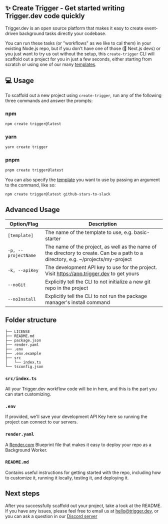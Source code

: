 ## ✨ Create Trigger - Get started writing Trigger.dev code quickly

Trigger.dev is an open source platform that makes it easy to create event-driven background tasks directly your codebase.

You can run these tasks (or "workflows" as we like to cal them) in your existing Node.js repo, but if you don't have one of those (👋 Next.js devs) or you just want to try us out without the setup, this `create-trigger` CLI will scaffold out a project for you in just a few seconds, either starting from scratch or using one of our many [templates](https://app.trigger.com/templates).

## 💻 Usage

To scaffold out a new project using `create-trigger`, run any of the following three commands and answer the prompts:

### npm

```sh
npm create trigger@latest
```

### yarn

```sh
yarn create trigger
```

### pnpm

```sh
pnpm create trigger@latest
```

You can also specify the [template](https://app.trigger.com/templates) you want to use by passing an argument to the command, like so:

```sh
npm create trigger@latest github-stars-to-slack
```

## Advanced Usage

| Option/Flag         | Description                                                                                                                       |
| ------------------- | --------------------------------------------------------------------------------------------------------------------------------- |
| `[template]`        | The name of the template to use, e.g. basic-starter                                                                               |
| `-p, --projectName` | The name of the project, as well as the name of the directory to create. Can be a path to a directory, e.g. ~/projects/my-project |
| `-k, --apiKey`      | The development API key to use for the project. Visit https://app.trigger.dev to get yours                                        |
| `--noGit`           | Explicitly tell the CLI to not initialize a new git repo in the project                                                           |
| `--noInstall`       | Explicitly tell the CLI to not run the package manager's install command                                                          |

## Folder structure

```
├── LICENSE
├── README.md
├── package.json
├── render.yaml
├── .env
├── .env.example
├── src
│   └── index.ts
└── tsconfig.json
```

### `src/index.ts`

All your Trigger.dev workflow code will be in here, and this is the part you can start customizing.

### `.env`

If provided, we'll save your development API Key here so running the project can connect to our servers.

### `render.yaml`

A [Render.com](https://render.com) Blueprint file that makes it easy to deploy your repo as a Background Worker.

### `README.md`

Contains useful instructions for getting started with the repo, including how to customize it, running it locally, testing it, and deploying it.

## Next steps

After you successfully scaffold out your project, take a look at the README. If you have any issues, please feel free to email us at hello@trigger.dev, or you can ask a question in our [Discord server](https://discord.gg/nkqV9xBYWy)
